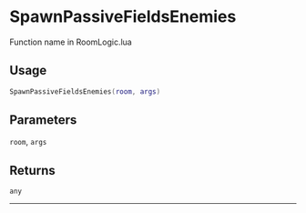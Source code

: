 # SpawnPassiveFieldsEnemies
Function name in RoomLogic.lua
## Usage
```lua
SpawnPassiveFieldsEnemies(room, args)
```
## Parameters
`room`, `args`
## Returns
`any`

---